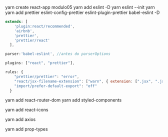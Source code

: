 yarn create react-app modulo05
yarn add eslint -D
yarn eslint --init
yarn
yarn add prettier eslint-config-prettier eslint-plugin-prettier babel-eslint -D

```js
extends: [
    'plugin:react/recommended',
    'airbnb',
    'prettier',
    'prettier/react'
  ],

parser:'babel-eslint', //antes do parserOptions

plugins: ["react", "prettier"],

rules: {
    "prettier/prettier": "error",
    "react/jsx-filename-extension": ["warn", { extension: [".jsx", ".js"] }],
    "import/prefer-default-export": "off"
  }
```

yarn add react-router-dom
yarn add styled-components

yarn add react-icons

yarn add axios

yarn add prop-types
